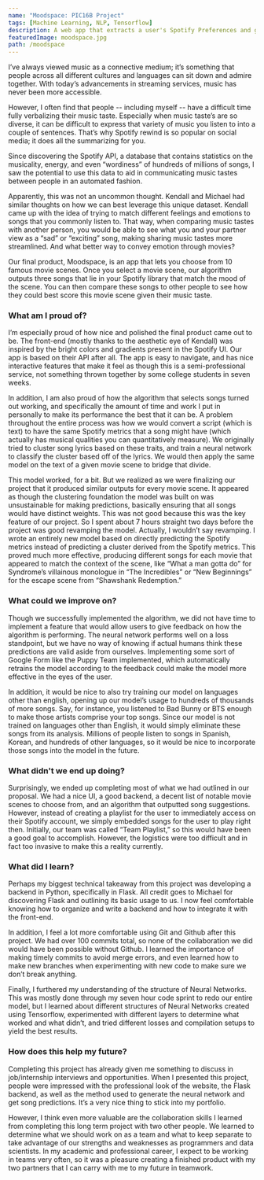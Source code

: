 ```yaml
---
name: "Moodspace: PIC16B Project"
tags: [Machine Learning, NLP, Tensorflow]
description: A web app that extracts a user's Spotify Preferences and generates a custom playlist based on a selected, iconic movie scene.
featuredImage: moodspace.jpg
path: /moodspace
---
```



I’ve always viewed music as a connective medium; it’s something that people across all different cultures and languages can sit down and admire together. With today’s advancements in streaming services, music has never been more accessible.

However, I often find that people -- including myself -- have a difficult time fully verbalizing their music taste. Especially when music taste’s are so diverse, it can be difficult to express that variety of music you listen to into a couple of sentences. That’s why Spotify rewind is so popular on social media; it does all the summarizing for you.

Since discovering the Spotify API, a database that contains statistics on the musicality, energy, and even “wordiness” of hundreds of millions of songs, I saw the potential to use this data to aid in communicating music tastes between people in an automated fashion.

Apparently, this was not an uncommon thought. Kendall and Michael had similar thoughts on how we can best leverage this unique dataset. Kendall came up with the idea of trying to match different feelings and emotions to songs that you commonly listen to. That way, when comparing music tastes with another person, you would be able to see what you and your partner view as a “sad” or “exciting” song, making sharing music tastes more streamlined. And what better way to convey emotion through movies?

Our final product, Moodspace, is an app that lets you choose from 10 famous movie scenes. Once you select a movie scene, our algorithm outputs three songs that lie in your Spotify library that match the mood of the scene. You can then compare these songs to other people to see how they could best score this movie scene given their music taste.

### What am I proud of?

I’m especially proud of how nice and polished the final product came out to be. The front-end (mostly thanks to the aesthetic eye of Kendall) was inspired by the bright colors and gradients present in the Spotify UI. Our app is based on their API after all. The app is easy to navigate, and has nice interactive features that make it feel as though this is a semi-professional service, not something thrown together by some college students in seven weeks. 

In addition, I am also proud of how the algorithm that selects songs turned out working, and specifically the amount of time and work I put in personally to make its performance the best that it can be. A problem throughout the entire process was how we would convert a script (which is text) to have the same Spotify metrics that a song might have (which actually has musical qualities you can quantitatively measure). We originally tried to cluster song lyrics based on these traits, and train a neural network to classify the cluster based off of the lyrics. We would then apply the same model on the text of a given movie scene to bridge that divide.

This model worked, for a bit. But we realized as we were finalizing our project that it produced similar outputs for every movie scene. It appeared as though the clustering foundation the model was built on was unsustainable for making predictions, basically ensuring that all songs would have distinct weights. This was not good because this was the key feature of our project.
So I spent about 7 hours straight two days before the project was good revamping the model. Actually, I wouldn’t say revamping. I wrote an entirely new model based on directly predicting the Spotify metrics instead of predicting a cluster derived from the Spotify metrics. This proved much more effective, producing different songs for each movie that appeared to match the context of the scene, like “What a man gotta do” for Syndrome’s villainous monologue in “The Incredibles”  or “New Beginnings” for the escape scene from “Shawshank Redemption.”

### What could we improve on?

Though we successfully implemented the algorithm, we did not have time to implement a feature that would allow users to give feedback on how the algorithm is performing. The neural network performs well on a loss standpoint, but we have no way of knowing if actual humans think these predictions are valid aside from ourselves. Implementing some sort of Google Form like the Puppy Team implemented, which automatically retrains the model according to the feedback could make the model more effective in the eyes of the user.

In addition, it would be nice to also try training our model on languages other than english, opening up our model’s usage to hundreds of thousands of more songs. Say, for instance, you listened to Bad Bunny or BTS enough to make those artists comprise your top songs. Since our model is not trained on languages other than English, it would simply eliminate these songs from its analysis. Millions of people listen to songs in Spanish, Korean, and hundreds of other languages, so it would be nice to incorporate those songs into the model in the future.

### What didn't we end up doing?

Surprisingly, we ended up completing most of what we had outlined in our proposal. We had a nice UI, a good backend, a decent list of notable movie scenes to choose from, and an algorithm that outputted song suggestions. However, instead of creating a playlist for the user to immediately access on their Spotify account, we simply embedded songs for the user to play right then. Initially, our team was called “Team Playlist,” so this would have been a good goal to accomplish. However, the logistics were too difficult and in fact too invasive to make this a reality currently. 


### What did I learn?

Perhaps my biggest technical takeaway from this project was developing a backend in Python, specifically in Flask. All credit goes to Michael for discovering Flask and outlining its basic usage to us. I now feel comfortable knowing how to organize and write a backend and how to integrate it with the front-end. 

In addition, I feel a lot more comfortable using Git and Github after this project. We had over 100 commits total, so none of the collaboration we did would have been possible without Github. I learned the importance of making timely commits to avoid merge errors, and even learned how to make new branches when experimenting with new code to make sure we don’t break anything.

Finally, I furthered my understanding of the structure of Neural Networks. This was mostly done through my seven hour code sprint to redo our entire model, but I learned about different structures of Neural Networks created using Tensorflow, experimented with different layers to determine what worked and what didn’t, and tried different losses and compilation setups to yield the best results. 

### How does this help my future?

Completing this project has already given me something to discuss in job/internship interviews and opportunities. When I presented this project, people were impressed with the professional look of the website, the Flask backend, as well as the method used to generate the neural network and get song predictions. It’s a very nice thing to stick into my portfolio.

However, I think even more valuable are the collaboration skills I learned from completing this long term project with two other people. We learned to determine what we should work on as a team and what to keep separate to take advantage of our strengths and weaknesses as programmers and data scientists. In my academic and professional career, I expect to be working in teams very often, so it was a pleasure creating a finished product with my two partners that I can carry with me to my future in teamwork.
